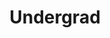 ---
layout: post
title: Undergrad
name: undergrad
img: 2009-2011.png
alt: image-alt
description: ""
image_items: [
    {
        title: Salt Lake County Film and Media Center,
        img: 2009-2011_1_FC.png,
        description: ""
    },
    {
        img: 2009-2011_2_FC.png,
        description: ""
    },
    {
        img: 2009-2011_3_FC.png,
        description: ""
    },
    {
        title: Fluid Adajio Installation,
        img: 2009-2011_4_FA.png,
        description: ""
    },
    {
        img: 2009-2011_5_FA.png,
        description: ""
    },
    {
        title: Los Angeles Cultural Center,
        img: 2009-2011_6_LA.png,
        description: ""
    },
    {
        img: 2009-2011_7_LA.png,
        description: ""
    },
    {
        img: 2009-2011_8_LA.png,
        description: ""
    },
    {
        title: salt flats mirage,
        img: 2009-2011_9_MIR.png,
        description: ""
    },
    {
        img: 2009-2011_10_MIR.png,
        description: ""
    },
    {
        title: uxmal,
        img: 2009-2011_11_UX.png,
        description: ""
    },
    {
        title: street art installation,
        img: 2009-2011_12_PB.png,
        description: ""
    },
    
]
---